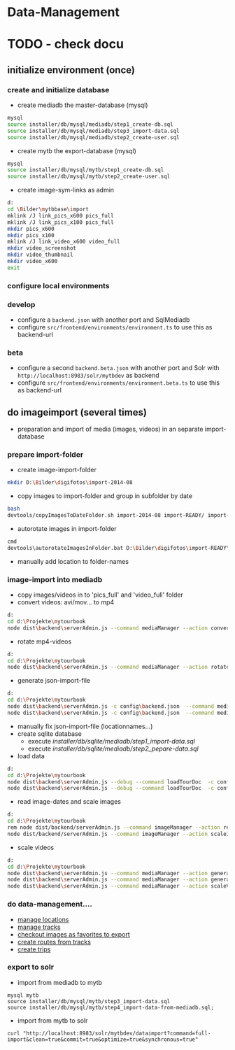 # Data-Management

# TODO - check docu

## initialize environment (once)

### create and initialize database
- create mediadb the master-database (mysql)
```bash
mysql
source installer/db/mysql/mediadb/step1_create-db.sql
source installer/db/mysql/mediadb/step3_import-data.sql
source installer/db/mysql/mediadb/step2_create-user.sql
```
- create mytb the export-database (mysql)
```bash
mysql
source installer/db/mysql/mytb/step1_create-db.sql
source installer/db/mysql/mytb/step2_create-user.sql
``` 
- create image-sym-links as admin
```bash
d:
cd \Bilder\mytbbase\import
mklink /J link_pics_x600 pics_full
mklink /J link_pics_x100 pics_full
mkdir pics_x600
mkdir pics_x100
mklink /J link_video_x600 video_full
mkdir video_screenshot
mkdir video_thumbnail
mkdir video_x600
exit
```

### configure local environments

### develop 
- configure a ```backend.json``` with another port and SqlMediadb
- configure ```src/frontend/environments/environment.ts``` to use this as backend-url 

### beta
- configure a second ```backend.beta.json``` with another port and Solr with ```http://localhost:8983/solr/mytbdev``` as backend
- configure ```src/frontend/environments/environment.beta.ts``` to use this as backend-url 

## do imageimport (several times) 
- preparation and import of media (images, videos) in an separate import-database

### prepare import-folder
- create image-import-folder
```bash
mkdir D:\Bilder\digifotos\import-2014-08
```
- copy images to import-folder and group in subfolder by date
```bash
bash
devtools/copyImagesToDateFolder.sh import-2014-08 import-READY/ import-2014-08
```
- autorotate images in import-folder
```bash
cmd
devtools\autorotateImagesInFolder.bat D:\Bilder\digifotos\import-READY\import-2014-08
```
- manually add location to folder-names 

### image-import into mediadb
- copy images/videos in to 'pics_full' and 'video_full' folder
- convert videos: avi/mov... to mp4
```bash
d:
cd d:\Projekte\mytourbook 
node dist\backend\serverAdmin.js --command mediaManager --action convertVideosFromMediaDirToMP4 --importDir D:\Bilder\mytbbase\import\video_full\ --outputDir D:\Bilder\mytbbase\import\video_full\ --debug true
``` 
- rotate mp4-videos
```bash
d:
cd d:\Projekte\mytourbook 
node dist\backend\serverAdmin.js --command mediaManager --action rotateVideo  --rotate 270 --debug true --srcFile D:\Bilder\mytbbase\import\video_full\import-2015-05_20150410-bad-brambach\CIMG6228.MOV.MP4
``` 
- generate json-import-file
```bash
d:
cd d:\Projekte\mytourbook 
node dist\backend\serverAdmin.js -c config\backend.json  --command mediaManager --action generateTourDocsFromMediaDir --importDir D:\Bilder\mytbbase\import\pics_full\ --debug true > D:\Bilder\mytbbase\import\mediadb-import-images.json 
node dist\backend\serverAdmin.js -c config\backend.json  --command mediaManager --action generateTourDocsFromMediaDir --importDir D:\Bilder\mytbbase\import\video_full\ --debug true > D:\Bilder\mytbbase\import\mediadb-import-videos.json 
```
- manually fix json-import-file (locationnames...)
- create sqlite database
    - execute *installer/db/sqlite/mediadb/step1_import-data.sql*
    - execute *installer/db/sqlite/mediadb/step2_pepare-data.sql*
- load data
```bash
d:
cd d:\Projekte\mytourbook 
node dist\backend\serverAdmin.js --debug --command loadTourDoc  -c config\backend.json -f D:\Bilder\mytbbase\import\mediadb-import-images.json
node dist\backend\serverAdmin.js --debug --command loadTourDoc  -c config\backend.json -f D:\Bilder\mytbbase\import\mediadb-import-videos.json
```
- read image-dates and scale images
```bash
d:
cd d:\Projekte\mytourbook 
rem node dist/backend/serverAdmin.js --command imageManager --action readImageDates -c config/backendt.json
node dist/backend/serverAdmin.js --command imageManager --action scaleImages -c config/backend.json
```
- scale videos
```bash
d:
cd d:\Projekte\mytourbook 
node dist\backend\serverAdmin.js --command mediaManager --action generateVideoScreenshotFromMediaDir --importDir D:\Bilder\mytbbase\import\video_full\ --outputDir D:\Bilder\mytbbase\import\\video_screenshot\ --debug true
node dist\backend\serverAdmin.js --command mediaManager --action generateVideoPreviewFromMediaDir --importDir D:\Bilder\mytbbase\import\video_full\ --outputDir D:\Bilder\mytbbase\import\video_thumbnail\ --debug true
node dist\backend\serverAdmin.js --command mediaManager --action scaleVideosFromMediaDirToMP4 --importDir D:\Bilder\mytbbase\import\video_full\ --outputDir D:\Bilder\mytbbase\import\video_x600\ --debug true
```
### do data-management....
- [manage locations](http://localhost:4002/mytbdev/de/tdoc/search/jederzeit/ueberall/alles/egal/ungefiltert/relevance/location/10/1)
- [manage tracks](http://localhost:4002/mytbdev/de/tdoc/search/jederzeit/ueberall/alles/egal/ungefiltert/relevance/track/10/1) 
- [checkout images as favorites to export](http://localhost:4002/mytbdev/de/tdoc/search/jederzeit/ueberall/alles/egal/ungefiltert/relevance/track/10/1) 
- [create routes from tracks](http://localhost:4002/mytbdev/de/tdoc/search/jederzeit/ueberall/alles/egal/ungefiltert/relevance/track/10/1)
- [create trips](http://localhost:4002/mytbdev/de/tdocadmin/create/TRIP)

### export to solr
- import from mediadb to mytb
```
mysql mytb
source installer/db/mysql/mytb/step3_import-data.sql
source installer/db/mysql/mytb/step4_import-data-from-mediadb.sql;
```
- import from mytb to solr
```
curl "http://localhost:8983/solr/mytbdev/dataimport?command=full-import&clean=true&commit=true&optimize=true&synchronous=true"
```

